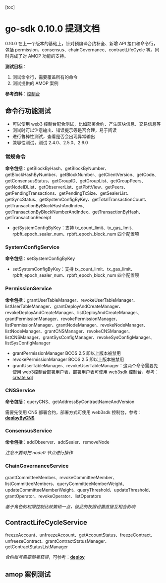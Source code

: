 [toc]

# go-sdk 0.10.0 提测文档

0.10.0 在上一个版本的基础上，针对预编译合约补全、新增 API 接口和命令行，包括 permission、consensus、chainGovernance、contractLifeCycle 等。同时完成了对 AMOP 功能的支持。

**测试目标**：

1. 测试命令行，需要覆盖所有的命令
2. 测试提供的 AMOP 案例

**参考资料**：[控制台](https://fisco-bcos-doc-qiubing.readthedocs.io/en/latest/docs/sdk/go_sdk/console.html)

## 命令行功能测试

- 可以使用 web3 控制台配合测试，比如部署合约、产生区块信息、交易信息等
- 测试时可以注意输出、错误提示等是否合理，易于阅读
- 进行鲁棒性测试，查看是否会出现异常输出
- 兼容性测试，测试 2.4.0、2.5.0、2.6.0

### 常规命令

**命令包括**：getBlockByHash、getBlockByNumber、getBlockHashByNumber、getBlockNumber、getClientVersion、getCode、getConsensusStatus、getGroupID、getGroupList、getGroupPeers、getNodeIDList、getObserverList、getPbftView、getPeers、getPendingTransactions、getPendingTxSize、getSealerList、getSyncStatus、getSystemConfigByKey、getTotalTransactionCount、getTransactionByBlockHashAndIndex、getTransactionByBlockNumberAndIndex、getTransactionByHash、getTransactionReceipt

- getSystemConfigByKey：支持 tx_count_limit、tx_gas_limit、rpbft_epoch_sealer_num、rpbft_epoch_block_num 四个配置项

### SystemConfigService

**命令包括**：setSystemConfigByKey

- setSystemConfigByKey：支持 tx_count_limit、tx_gas_limit、rpbft_epoch_sealer_num、rpbft_epoch_block_num 四个配置项

### PermissionService

**命令包括**：grantUserTableManager、revokeUserTableManager、listUserTableManager、grantDeployAndCreateManager、revokeDeployAndCreateManager、listDeployAndCreateManager、grantPermissionManager、revokePermissionManager、listPermissionManager、grantNodeManager、revokeNodeManager、listNodeManager、grantCNSManager、revokeCNSManager、listCNSManager、grantSysConfigManager、revokeSysConfigManager、listSysConfigManager

- grantPermissionManager BCOS 2.5 即以上版本被禁用
- revokePermissionManager BCOS 2.5 即以上版本被禁用
- grantUserTableManager、revokeUserTableManager：这两个命令需要先使用 web3控制台部署用户表，部署用户表可使用 web3sdk 控制台，参考：[create sql](https://fisco-bcos-doc-qiubing.readthedocs.io/en/latest/docs/manual/console.html#create-sql)

### CNSService

**命令包括**：queryCNS、getAddressByContractNameAndVersion

需要先使用 CNS 部署合约，部署方式可使用 web3sdk 控制台，参考：[**deployByCNS**](https://fisco-bcos-doc-qiubing.readthedocs.io/en/latest/docs/manual/console.html#deploybycns)

### ConsensusService

**命令包括**：addObserver、addSealer、removeNode

*注意不要对把 node0 节点进行操作*

### ChainGovernanceService

grantCommitteeMember、revokeCommitteeMember、listCommitteeMembers、queryCommitteeMemberWeight、updateCommitteeMemberWeight、queryThreshold、updateThreshold、grantOperator、revokeOperator、listOperators

*基于角色的权限控制比较繁琐一点，彼此的权限设置直接互相会影响*



## ContractLifeCycleService

freezeAccount、unfreezeAccount、getAccountStatus、freezeContract、unfreezeContract、grantContractStatusManager、getContractStatusListManager

*合约账号需要部署获得*，可参考：[**deploy**](https://fisco-bcos-doc-qiubing.readthedocs.io/en/latest/docs/manual/console.html#deploy)

## amop 案例测试